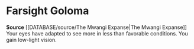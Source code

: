 ﻿---
id: '170'
name: Farsight Goloma
rarity: Common
source: '[[DATABASE/source/The Mwangi Expanse|The Mwangi Expanse]]'
type: Heritage

---
# Farsight Goloma

**Source** [[DATABASE/source/The Mwangi Expanse|The Mwangi Expanse]] 
Your eyes have adapted to see more in less than favorable conditions. You gain low-light vision.